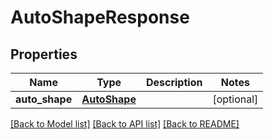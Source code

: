 # AutoShapeResponse

## Properties
Name | Type | Description | Notes
------------ | ------------- | ------------- | -------------
**auto_shape** | [**AutoShape**](AutoShape.md) |  | [optional] 

[[Back to Model list]](../README.md#documentation-for-models) [[Back to API list]](../README.md#documentation-for-api-endpoints) [[Back to README]](../README.md)



